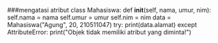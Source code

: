 ###mengatasi atribut 
class Mahasiswa:
    def __init__(self, nama, umur, nim):
        self.nama = nama
        self.umur = umur
        self.nim = nim
data = Mahasiswa("Agung", 20, 210511047)
try:
    print(data.alamat)
except AttributeError:
    print("Objek tidak memiliki atribut yang diminta!")
